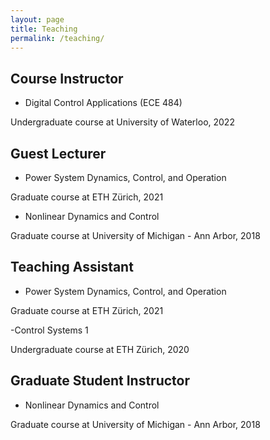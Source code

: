 ```yaml
---
layout: page
title: Teaching
permalink: /teaching/
---
```


## Course Instructor

- Digital Control Applications (ECE 484)

Undergraduate course at University of Waterloo, 2022

## Guest Lecturer

- Power System Dynamics, Control, and Operation

Graduate course at ETH Zürich, 2021

- Nonlinear Dynamics and Control

Graduate course at University of Michigan - Ann Arbor, 2018

## Teaching Assistant

- Power System Dynamics, Control, and Operation

Graduate course at ETH Zürich, 2021

-Control Systems 1

Undergraduate course at ETH Zürich, 2020

## Graduate Student Instructor

- Nonlinear Dynamics and Control

Graduate course at University of Michigan - Ann Arbor, 2018
